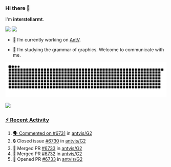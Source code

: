 ### Hi there 👋

I'm **interstellarmt**.

[![](https://img.shields.io/endpoint?url=https://awards.antv.vision/interstellarmt-g2-contributor.json)](https://github.com/antvis/g2)
[![](https://img.shields.io/endpoint?url=https://awards.antv.vision/interstellarmt-gpt-vis-contributor.json)](https://github.com/antvis/gpt-vis)

- 🔭 I’m currently working on [AntV](https://github.com/antvis).

- 📖 I’m studying the grammar of graphics. Welcome to communicate with me.

![](https://raw.githubusercontent.com/interstellarmt/interstellarmt/refs/heads/output/github-contribution-grid-snake.svg)
<div>
  <a href="https://github.com/interstellarmt">
  <img height="180em" src="https://github-readme-stats-eight-theta.vercel.app/api?username=interstellarmt&show_icons=true&include_all_commits=true&count_private=true&theme=tokyonight"/>
</div>
    
### :zap: Recent Activity

<!--START_SECTION:activity-->
1. 🗣 Commented on [#6731](https://github.com/antvis/G2/issues/6731#issuecomment-2771273708) in [antvis/G2](https://github.com/antvis/G2)
2. 🔒 Closed issue [#6730](https://github.com/antvis/G2/issues/6730) in [antvis/G2](https://github.com/antvis/G2)
3. 🎉 Merged PR [#6733](https://github.com/antvis/G2/pull/6733) in [antvis/G2](https://github.com/antvis/G2)
4. 🎉 Merged PR [#6732](https://github.com/antvis/G2/pull/6732) in [antvis/G2](https://github.com/antvis/G2)
5. 💪 Opened PR [#6733](https://github.com/antvis/G2/pull/6733) in [antvis/G2](https://github.com/antvis/G2)
<!--END_SECTION:activity-->

